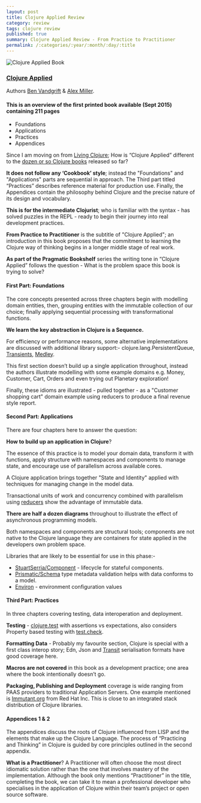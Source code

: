 ```yaml
---
layout: post
title: Clojure Applied Review
category: review
tags: clojure review
published: true
summary: Clojure Applied Review - From Practice to Practitioner
permalink: /:categories/:year/:month/:day/:title
---
```


![Clojure Applied Book](https://raw.githubusercontent.com/griffio/griffio.github.io/master/public/clojure_applied.jpg)

### [Clojure Applied](https://pragprog.com/book/vmclojeco/clojure-applied)

Authors [Ben Vandgrift](https://twitter.com/bvandgrift) & [Alex Miller](https://twitter.com/puredanger).

#### This is an overview of the first printed book available (Sept 2015) containing 211 pages

* Foundations
* Applications
* Practices
* Appendices

Since I am moving on from [Living Clojure](https://griffio.github.io/review/2015/05/02/Living-Clojure-Review.html); How is “Clojure Applied” different to the [dozen or so Clojure books](http://clojure-doc.org/articles/ecosystem/books.html) released so far?

**It does not follow any ‘Cookbook’ style**; instead the "Foundations" and "Applications" parts are sequential in approach. The Third part titled “Practices” describes reference material for production use. Finally, the Appendices contain the philosophy behind Clojure and the precise nature of its design and vocabulary.

**This is for the intermediate Clojurist**; who is familiar with the syntax - has solved puzzles in the REPL - ready to begin their journey into real development practices.

**From Practice to Practitioner** is the subtitle of "Clojure Applied"; an introduction in this book proposes that the commitment to learning the Clojure way of thinking begins in a longer middle stage of real work. 

**As part of the Pragmatic Bookshelf** series the writing tone in “Clojure Applied” follows the question - What is the problem space this book is trying to solve?

#### First Part: Foundations

The core concepts presented across three chapters begin with modelling domain entities, then, grouping entities with the immutable collection of our choice; finally applying sequential processing with transformational functions. 

**We learn the key abstraction in Clojure is a Sequence.**

For efficiency or performance reasons, some alternative implementations are discussed with additional library support:- clojure.lang.PersistentQueue, [Transients](http://clojure.org/transients), [Medley](https://github.com/weavejester/medley).

This first section doesn’t build up a single application throughout, instead the authors illustrate modelling with some example domains e.g. Money, Customer, Cart, Orders and even trying out Planetary exploration!

Finally, these idioms are illustrated - pulled together - as a "Customer shopping cart" domain example using reducers to produce a final revenue style report.

#### Second Part: Applications

There are four chapters here to answer the question:

**How to build up an application in Clojure**?

The essence of this practice is to model your domain data, transform it with functions, apply structure with namespaces and components to manage state, and encourage use of parallelism across available cores. 

A Clojure application brings together "State and Identity" applied with techniques for managing change in the model data.

Transactional units of work and concurrency combined with parallelism using [reducers](http://clojure.org/reducers) show the advantage of immutable data.

**There are half a dozen diagrams** throughout to illustrate the effect of asynchronous programming models.

Both namespaces and components are structural tools; components are not native to the Clojure language they are containers for state applied in the developers own problem space.

Libraries that are likely to be essential for use in this phase:-

* [StuartSerria/Component](https://github.com/stuartsierra/component) - lifecycle for stateful components.
* [Prismatic/Schema](https://github.com/Prismatic/schema) type metadata validation helps with data conforms to a model.
* [Environ](https://github.com/weavejester/environ) - environment configuration values

#### Third Part: Practices
In three chapters covering testing, data interoperation and deployment.

**Testing** - [clojure.test](https://clojure.github.io/clojure/clojure.test-api.html) with assertions vs expectations, also considers Property based testing with [test.check](https://github.com/clojure/test.check).  

**Formatting Data** - Probably my favourite section, Clojure is special with a first class interop story; Edn, Json and [Transit](https://github.com/cognitect/transit-format) serialisation formats have good coverage here.

**Macros are not covered** in this book as a development practice; one area where the book intentionally doesn’t go.

**Packaging, Publishing and Deployment** coverage is wide ranging from PAAS providers to traditional Application Servers.
One example mentioned is [Immutant.org](http://immutant.org/) from Red Hat Inc. This is close to an integrated stack distribution of Clojure libraries.

#### Appendices 1 & 2
The appendices discuss the roots of Clojure influenced from LISP and the elements that make up the Clojure Language. The process of “Practicing and Thinking” in Clojure is guided by core principles outlined in the second appendix.

**What is a Practitioner**?
A Practitioner will often choose the most direct idiomatic solution rather than the one that involves mastery of the implementation. Although the book only mentions “Practitioner” in the title, completing the book, we can take it to mean a professional developer who specialises in the application of Clojure within their team’s project or open source software.
